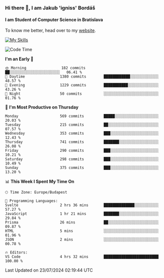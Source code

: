 ### Hi there 👋, I am Jakub 'igniss' Bordáš

#### I am Student of Computer Science in Bratislava
To know me better, head over to my [website](https://bordas.sk).

[![My Skills](https://skillicons.dev/icons?i=js,html,css,figma,svelte,java,kotlin,python,postgresql,typescript,nest,nodejs)](https://bordas.sk)


<!--START_SECTION:waka-->
![Code Time](http://img.shields.io/badge/Code%20Time-1%2C489%20hrs%2029%20mins-blue)

**I'm an Early 🐤** 

```text
🌞 Morning                182 commits         ██░░░░░░░░░░░░░░░░░░░░░░░   06.41 % 
🌆 Daytime                1380 commits        ████████████░░░░░░░░░░░░░   48.57 % 
🌃 Evening                1229 commits        ███████████░░░░░░░░░░░░░░   43.26 % 
🌙 Night                  50 commits          ░░░░░░░░░░░░░░░░░░░░░░░░░   01.76 % 
```
📅 **I'm Most Productive on Thursday** 

```text
Monday                   569 commits         █████░░░░░░░░░░░░░░░░░░░░   20.03 % 
Tuesday                  215 commits         ██░░░░░░░░░░░░░░░░░░░░░░░   07.57 % 
Wednesday                353 commits         ███░░░░░░░░░░░░░░░░░░░░░░   12.43 % 
Thursday                 741 commits         ███████░░░░░░░░░░░░░░░░░░   26.08 % 
Friday                   290 commits         ███░░░░░░░░░░░░░░░░░░░░░░   10.21 % 
Saturday                 298 commits         ███░░░░░░░░░░░░░░░░░░░░░░   10.49 % 
Sunday                   375 commits         ███░░░░░░░░░░░░░░░░░░░░░░   13.20 % 
```


📊 **This Week I Spent My Time On** 

```text
🕑︎ Time Zone: Europe/Budapest

💬 Programming Languages: 
Svelte                   2 hrs 36 mins       ██████████████░░░░░░░░░░░   57.27 % 
JavaScript               1 hr 21 mins        ███████░░░░░░░░░░░░░░░░░░   29.84 % 
Prisma                   26 mins             ██░░░░░░░░░░░░░░░░░░░░░░░   09.87 % 
HTML                     5 mins              ░░░░░░░░░░░░░░░░░░░░░░░░░   01.96 % 
JSON                     2 mins              ░░░░░░░░░░░░░░░░░░░░░░░░░   00.78 % 

🔥 Editors: 
VS Code                  4 hrs 32 mins       █████████████████████████   100.00 % 
```


 Last Updated on 23/07/2024 02:19:44 UTC
<!--END_SECTION:waka-->
